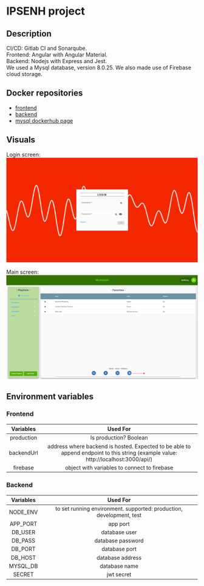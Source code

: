 # IPSENH project
## Description
CI/CD: Gitlab CI and Sonarqube. \
Frontend: Angular with Angular Material. \
Backend: Nodejs with Express and Jest. \
We used a Mysql database, version 8.0.25. We also made use of Firebase cloud storage.

## Docker repositories
* [frontend](https://hub.docker.com/repository/docker/musicisum4ipsenh/frontend)
* [backend](https://hub.docker.com/repository/docker/musicisum4ipsenh/backend)
* [mysql dockerhub page](https://hub.docker.com/_/mysql)

## Visuals
Login screen:
![login screen](./resources/login_screen.png)

Main screen:
![main screen](./resources/main_screen.png)

## Environment variables

### Frontend
| Variables            |  Used For                     |
| :------------------: | :---------------------------: |
| production           | Is production? Boolean        |
| backendUrl           | address where backend is hosted. Expected to be able to append endpoint to this string (example value: http://localhost:3000/api/) |
| firebase             | object with variables to connect to firebase |

### Backend
| Variables            |  Used For                     |
| :------------------: | :---------------------------: |
| NODE_ENV             | to set running environment. supported: production, development, test |
| APP_PORT             | app port                      |
| DB_USER              | database user                 |
| DB_PASS              | database password             |
| DB_PORT              | database port                 |
| DB_HOST              | database address              |
| MYSQL_DB             | database name                 |
| SECRET               | jwt secret                    |
